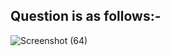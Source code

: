 
## Question is as follows:-

![Screenshot (64)](https://user-images.githubusercontent.com/44902363/78897849-7381ff00-7a90-11ea-80c0-cb4b8fe9154e.png)
